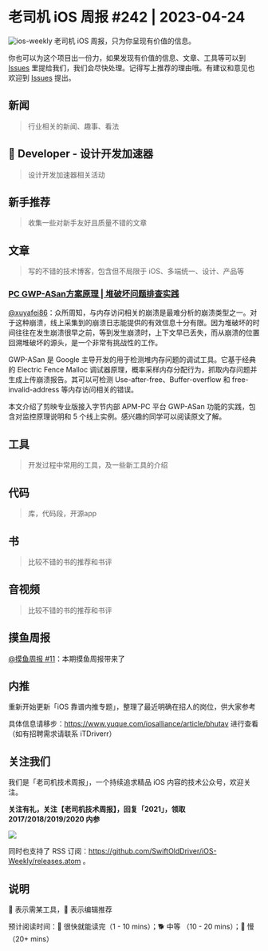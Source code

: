 # 老司机 iOS 周报 #242 | 2023-04-24

![ios-weekly](https://github.com/SwiftOldDriver/iOS-Weekly/blob/master/assets/ios-weekly.png?raw=true)
老司机 iOS 周报，只为你呈现有价值的信息。

你也可以为这个项目出一份力，如果发现有价值的信息、文章、工具等可以到 [Issues](https://github.com/SwiftOldDriver/iOS-Weekly/issues) 里提给我们，我们会尽快处理。记得写上推荐的理由哦。有建议和意见也欢迎到 [Issues](https://github.com/SwiftOldDriver/iOS-Weekly/issues) 提出。

## 新闻

> 行业相关的新闻、趣事、看法

##  Developer - 设计开发加速器

> 设计开发加速器相关活动

## 新手推荐

> 收集一些对新手友好且质量不错的文章

## 文章

> 写的不错的技术博客，包含但不局限于 iOS、多端统一、设计、产品等

### [PC GWP-ASan方案原理 | 堆破坏问题排查实践](https://mp.weixin.qq.com/s/xipHtjHPVlyFQ6W-1HfUQQ)

[@xuyafei86](https://github.com/xiaofei86)：众所周知，与内存访问相关的崩溃是最难分析的崩溃类型之一。对于这种崩溃，线上采集到的崩溃日志能提供的有效信息十分有限。因为堆破坏的时间往往在发生崩溃很早之前，等到发生崩溃时，上下文早已丢失，而从崩溃的位置回溯堆破坏的源头，是一个非常有挑战性的工作。

GWP-ASan 是 Google 主导开发的用于检测堆内存问题的调试工具。它基于经典的 Electric Fence Malloc 调试器原理，概率采样内存分配行为，抓取内存问题并生成上传崩溃报告。其可以可检测 Use-after-free、Buffer-overflow 和 free-invalid-address 等内存访问相关的错误。

本文介绍了剪映专业版接入字节内部 APM-PC 平台 GWP-ASan 功能的实践，包含对监控原理说明和 5 个线上实例。感兴趣的同学可以阅读原文了解。


## 工具

> 开发过程中常用的工具，及一些新工具的介绍

## 代码

> 库，代码段，开源app

## 书

> 比较不错的书的推荐和书评

## 音视频

> 比较不错的书的推荐和书评

## 摸鱼周报

[@摸鱼周报 #11](https://mp.weixin.qq.com/s/hE9wYlLX8F1sKjIF5eIPVQ)：本期摸鱼周报带来了

## 内推

重新开始更新「iOS 靠谱内推专题」，整理了最近明确在招人的岗位，供大家参考

具体信息请移步：https://www.yuque.com/iosalliance/article/bhutav 进行查看（如有招聘需求请联系 iTDriverr）

## 关注我们

我们是「老司机技术周报」，一个持续追求精品 iOS 内容的技术公众号，欢迎关注。

**关注有礼，关注【老司机技术周报】，回复「2021」，领取 2017/2018/2019/2020 内参**

![](https://github.com/SwiftOldDriver/iOS-Weekly/blob/master/assets/qrcode_for_wechat.jpg?raw=true)

同时也支持了 RSS 订阅：https://github.com/SwiftOldDriver/iOS-Weekly/releases.atom 。

## 说明

🚧 表示需某工具，🌟 表示编辑推荐

预计阅读时间：🐎 很快就能读完（1 - 10 mins）；🐕 中等 （10 - 20 mins）；🐢 慢（20+ mins）
